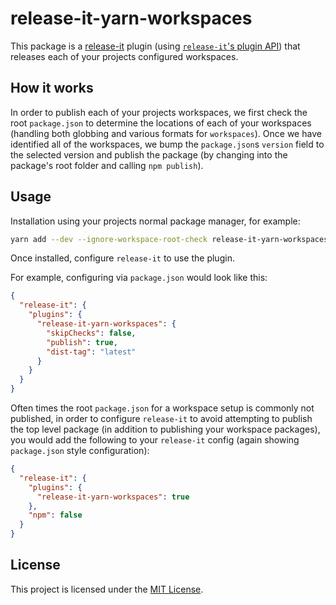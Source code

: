 # release-it-yarn-workspaces

This package is a [release-it](https://github.com/release-it/release-it) plugin
(using [`release-it`'s plugin
API](https://github.com/release-it/release-it/blob/master/docs/plugins.md)) that
releases each of your projects configured workspaces.

## How it works

In order to publish each of your projects workspaces, we first check the root
`package.json` to determine the locations of each of your workspaces (handling
both globbing and various formats for `workspaces`). Once we have identified
all of the workspaces, we bump the `package.json`s `version` field to the
selected version and publish the package (by changing into the package's root
folder and calling `npm publish`).

## Usage

Installation using your projects normal package manager, for example:

```sh
yarn add --dev --ignore-workspace-root-check release-it-yarn-workspaces
```

Once installed, configure `release-it` to use the plugin. 

For example, configuring via `package.json` would look like this:

```json
{
  "release-it": {
    "plugins": {
      "release-it-yarn-workspaces": {
        "skipChecks": false,
        "publish": true,
        "dist-tag": "latest"
      }
    }
  }
}
```

Often times the root `package.json` for a workspace setup is commonly not
published, in order to configure `release-it` to avoid attempting to publish
the top level package (in addition to publishing your workspace packages), you
would add the following to your `release-it` config (again showing
`package.json` style configuration):

```json
{
  "release-it": {
    "plugins": {
      "release-it-yarn-workspaces": true
    },
    "npm": false
  }
}
```

## License

This project is licensed under the [MIT License](LICENSE.md).

